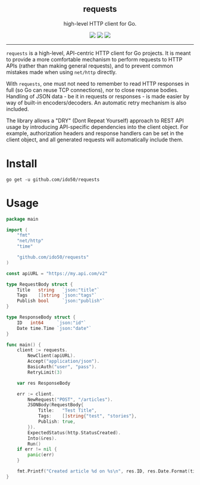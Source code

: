 <h2 align="center"><strong>requests</strong></h2>
<p align="center">high-level HTTP client for Go.</p>
<p align="center">
	<a href="https://godoc.org/github.com/ido50/requests"><img src="https://img.shields.io/badge/godoc-reference-blue.svg"></a>
    <a href="https://opensource.org/licenses/Apache-2.0"><img src="https://img.shields.io/badge/License-Apache%202.0-blue.svg"></a>
	<a href="https://goreportcard.com/report/ido50/requests"><img src="https://goreportcard.com/badge/github.com/ido50/requests"></a>
</p>

---

`requests` is a high-level, API-centric HTTP client for Go projects. It is meant
to provide a more comfortable mechanism to perform requests to HTTP APIs (rather
than making general requests), and to prevent common mistakes made when using
`net/http` directly.

With `requests`, one must not need to remember to read HTTP responses in full (so
Go can reuse TCP connections), nor to close response bodies. Handling of JSON
data - be it in requests or responses - is made easier by way of built-in
encoders/decoders. An automatic retry mechanism is also included.

The library allows a "DRY" (Dont Repeat Yourself) approach to REST API usage by
introducing API-specific dependencies into the client object. For example,
authorization headers and response handlers can be set in the client object,
and all generated requests will automatically include them.

# Install

`go get -u github.com/ido50/requests`

# Usage

```go
package main

import (
	"fmt"
	"net/http"
	"time"

	"github.com/ido50/requests"
)

const apiURL = "https://my.api.com/v2"

type RequestBody struct {
	Title   string   `json:"title"`
	Tags    []string `json:"tags"`
	Publish bool     `json:"publish"`
}

type ResponseBody struct {
	ID   int64     `json:"id"`
	Date time.Time `json:"date"`
}

func main() {
	client := requests.
		NewClient(apiURL).
		Accept("application/json").
		BasicAuth("user", "pass").
		RetryLimit(3)

	var res ResponseBody

	err := client.
		NewRequest("POST", "/articles").
		JSONBody(RequestBody{
			Title:   "Test Title",
			Tags:    []string{"test", "stories"},
			Publish: true,
		}).
		ExpectedStatus(http.StatusCreated).
		Into(&res).
		Run()
	if err != nil {
		panic(err)
	}

	fmt.Printf("Created article %d on %s\n", res.ID, res.Date.Format(time.RFC3339))
}
```
